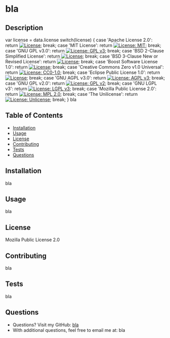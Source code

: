 
# bla

## Description
var license = data.license
  switch(license) {
    case 'Apache License 2.0':
      return [![License](https://img.shields.io/badge/License-Apache%202.0-blue.svg)](https://opensource.org/licenses/Apache-2.0);
      break;
    case 'MIT License':
      return [![License: MIT](https://img.shields.io/badge/License-MIT-yellow.svg)](https://opensource.org/licenses/MIT);
      break;
    case 'GNU GPL v3.0':
      return [![License: GPL v3](https://img.shields.io/badge/License-GPLv3-blue.svg)](https://www.gnu.org/licenses/gpl-3.0);
      break;
    case 'BSD 2-Clause Simplified License':
      return [![License](https://img.shields.io/badge/License-BSD%202--Clause-orange.svg)](https://opensource.org/licenses/BSD-2-Clause);
      break;
    case 'BSD 3-Clause New or Revised License':
      return [![License](https://img.shields.io/badge/License-BSD%203--Clause-blue.svg)](https://opensource.org/licenses/BSD-3-Clause);
      break;
    case 'Boost Software License 1.0':
      return [![License](https://img.shields.io/badge/License-Boost%201.0-lightblue.svg)](https://www.boost.org/LICENSE_1_0.txt);
      break;
    case 'Creative Commons Zero v1.0 Universal':
      return [![License: CC0-1.0](https://licensebuttons.net/l/zero/1.0/80x15.png)](http://creativecommons.org/publicdomain/zero/1.0/);
      break;
    case 'Eclipse Public License 1.0':
      return [![License](https://img.shields.io/badge/License-EPL%201.0-red.svg)](https://opensource.org/licenses/EPL-1.0);
      break;
    case 'GNU AGPL v3.0':
      return [![License: AGPL v3](https://img.shields.io/badge/License-AGPL%20v3-blue.svg)](https://www.gnu.org/licenses/agpl-3.0);
      break;
    case 'GNU GPL v2.0':
      return [![License: GPL v2](https://img.shields.io/badge/License-GPL%20v2-blue.svg)](https://www.gnu.org/licenses/old-licenses/gpl-2.0.en.html);
      break;
    case 'GNU LGPL v3':
      return [![License: LGPL v3](https://img.shields.io/badge/License-LGPL%20v3-blue.svg)](https://www.gnu.org/licenses/lgpl-3.0);
      break;
    case 'Mozilla Public License 2.0':
      return [![License: MPL 2.0](https://img.shields.io/badge/License-MPL%202.0-brightgreen.svg)](https://opensource.org/licenses/MPL-2.0);
      break;
    case 'The Unilicense':
      return [![License: Unlicense](https://img.shields.io/badge/license-Unlicense-blue.svg)](http://unlicense.org/);
      break;
  }
bla

## Table of Contents
* [Installation](#installation)
* [Usage](#usage)
* [License](#usage)
* [Contributing](#contributing)
* [Tests](#tests)
* [Questions](#questions)

## Installation
bla

## Usage
bla

## License
Mozilla Public License 2.0

## Contributing
bla

## Tests
bla

## Questions
* Questions? Visit my GitHub: [bla](https://github.com/bla) 
* With additional questions, feel free to email me at: bla

